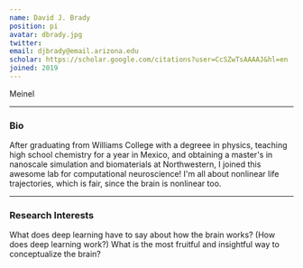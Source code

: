 ```yaml
---
name: David J. Brady
position: pi
avatar: dbrady.jpg
twitter:
email: djbrady@email.arizona.edu
scholar: https://scholar.google.com/citations?user=CcSZwTsAAAAJ&hl=en
joined: 2019
---
```




<!-- <i class="fa fa-envelope-o"></i> `djbrady@email.arizona.edu`<br> -->
<i class="fa fa-building"></i> Meinel  <br>
<!-- <i class="fa fa-bar-chart"></i> [google scholar](https://scholar.google.com/citations?user=GW6D4ZIAAAAJ&hl=en) <br>
[ari-benjamin.com](https://ari-benjamin.com) -->

<hr>

### Bio

After graduating from Williams College with a degreee in physics, teaching high school chemistry for a year in Mexico, and obtaining a master's in nanoscale simulation and biomaterials at Northwestern, I joined this awesome lab for computational neuroscience! I'm all about nonlinear life trajectories, which is fair, since the brain is nonlinear too.

<hr>

### Research Interests

What does deep learning have to say about how the brain works? (How does deep learning work?) What is the most fruitful and insightful way to conceptualize the brain?